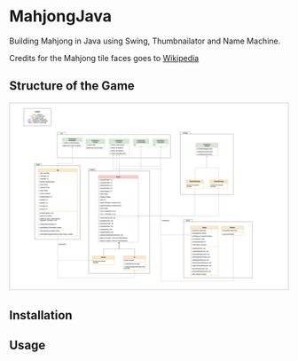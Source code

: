# MahjongJava
Building Mahjong in Java using Swing, Thumbnailator and Name Machine.

Credits for the Mahjong tile faces goes to [Wikipedia](https://en.wikipedia.org/wiki/Mahjong_tiles)

## Structure of the Game
![cls_diagram](assets/class_diagram.png)

## Installation


## Usage

